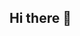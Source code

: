 ## Hi there 👋

<!--
**Isthistarot/Isthistarot** is a ✨ _special_ ✨ repository because its `README.md` (this file) appears on your GitHub profile.

Here are some ideas to get you started:

- 👯 I’m looking to collaborate on witchcraft class that i will do soon
- 💬 Ask me about tarot/spirituality/witchcraft
- 📫 How to reach me: @isthistarot
- 😄 Pronouns: she
-->
